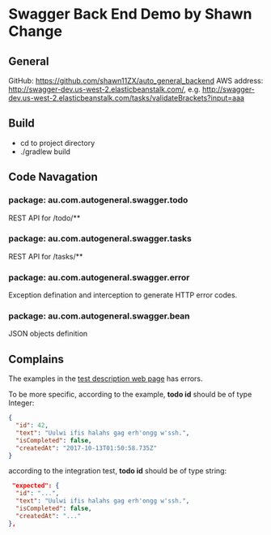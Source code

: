 # Swagger Back End Demo by Shawn Change

## General
GitHub: https://github.com/shawn11ZX/auto_general_backend
AWS address: http://swagger-dev.us-west-2.elasticbeanstalk.com/, e.g. http://swagger-dev.us-west-2.elasticbeanstalk.com/tasks/validateBrackets?input=aaa

## Build
- cd to project directory
- ./gradlew build

## Code Navagation

### package: au.com.autogeneral.swagger.todo
REST API for /todo/**

### package: au.com.autogeneral.swagger.tasks
REST API for /tasks/**

### package: au.com.autogeneral.swagger.error
Exception defination and interception to generate HTTP error codes.

### package: au.com.autogeneral.swagger.bean
JSON objects definition

## Complains
The examples in the [test description web page](https://join.autogeneral.com.au/swagger-ui/?url=/swagger.json#/) has errors.  

To be more specific, according to the example, **todo id** should be of type Integer:
```json
{  
  "id": 42,  
  "text": "Uulwi ifis halahs gag erh'ongg w'ssh.",  
  "isCompleted": false,  
  "createdAt": "2017-10-13T01:50:58.735Z"  
}
```

according to the integration test, **todo id** should be of type string:
```json
 "expected": {
  "id": "...",
  "text": "Uulwi ifis halahs gag erh'ongg w'ssh.",
  "isCompleted": false,
  "createdAt": "..."
},
``` 